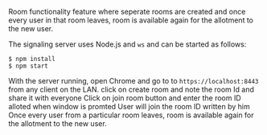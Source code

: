 Room functionality feature where seperate rooms are created and once every user in that room leaves, room is available again for the allotment to the new user.

The signaling server uses Node.js and `ws` and can be started as 
follows:
```
$ npm install
$ npm start
```
With the server running, open Chrome and go to to `https://localhost:8443` from any client on the LAN.
click on create room and note the room Id and share it with everyone
Click on join room button and enter the room ID alloted when window is promted
User will join the room ID written by him
Once every user from a particular room leaves, room is available again for the allotment to the new user.
